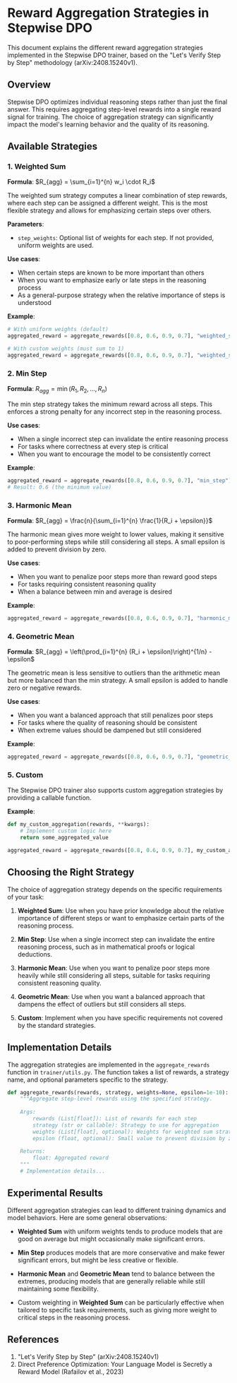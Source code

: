 # Reward Aggregation Strategies in Stepwise DPO

This document explains the different reward aggregation strategies implemented in the Stepwise DPO trainer, based on the "Let's Verify Step by Step" methodology (arXiv:2408.15240v1).

## Overview

Stepwise DPO optimizes individual reasoning steps rather than just the final answer. This requires aggregating step-level rewards into a single reward signal for training. The choice of aggregation strategy can significantly impact the model's learning behavior and the quality of its reasoning.

## Available Strategies

### 1. Weighted Sum

**Formula**: $R_{agg} = \sum_{i=1}^{n} w_i \cdot R_i$

The weighted sum strategy computes a linear combination of step rewards, where each step can be assigned a different weight. This is the most flexible strategy and allows for emphasizing certain steps over others.

**Parameters**:
- `step_weights`: Optional list of weights for each step. If not provided, uniform weights are used.

**Use cases**:
- When certain steps are known to be more important than others
- When you want to emphasize early or late steps in the reasoning process
- As a general-purpose strategy when the relative importance of steps is understood

**Example**:
```python
# With uniform weights (default)
aggregated_reward = aggregate_rewards([0.8, 0.6, 0.9, 0.7], "weighted_sum")

# With custom weights (must sum to 1)
aggregated_reward = aggregate_rewards([0.8, 0.6, 0.9, 0.7], "weighted_sum", [0.4, 0.2, 0.3, 0.1])
```

### 2. Min Step

**Formula**: $R_{agg} = \min(R_1, R_2, ..., R_n)$

The min step strategy takes the minimum reward across all steps. This enforces a strong penalty for any incorrect step in the reasoning process.

**Use cases**:
- When a single incorrect step can invalidate the entire reasoning process
- For tasks where correctness at every step is critical
- When you want to encourage the model to be consistently correct

**Example**:
```python
aggregated_reward = aggregate_rewards([0.8, 0.6, 0.9, 0.7], "min_step")
# Result: 0.6 (the minimum value)
```

### 3. Harmonic Mean

**Formula**: $R_{agg} = \frac{n}{\sum_{i=1}^{n} \frac{1}{R_i + \epsilon}}$

The harmonic mean gives more weight to lower values, making it sensitive to poor-performing steps while still considering all steps. A small epsilon is added to prevent division by zero.

**Use cases**:
- When you want to penalize poor steps more than reward good steps
- For tasks requiring consistent reasoning quality
- When a balance between min and average is desired

**Example**:
```python
aggregated_reward = aggregate_rewards([0.8, 0.6, 0.9, 0.7], "harmonic_mean")
```

### 4. Geometric Mean

**Formula**: $R_{agg} = \left(\prod_{i=1}^{n} (R_i + \epsilon)\right)^{1/n} - \epsilon$

The geometric mean is less sensitive to outliers than the arithmetic mean but more balanced than the min strategy. A small epsilon is added to handle zero or negative rewards.

**Use cases**:
- When you want a balanced approach that still penalizes poor steps
- For tasks where the quality of reasoning should be consistent
- When extreme values should be dampened but still considered

**Example**:
```python
aggregated_reward = aggregate_rewards([0.8, 0.6, 0.9, 0.7], "geometric_mean")
```

### 5. Custom

The Stepwise DPO trainer also supports custom aggregation strategies by providing a callable function.

**Example**:
```python
def my_custom_aggregation(rewards, **kwargs):
    # Implement custom logic here
    return some_aggregated_value

aggregated_reward = aggregate_rewards([0.8, 0.6, 0.9, 0.7], my_custom_aggregation)
```

## Choosing the Right Strategy

The choice of aggregation strategy depends on the specific requirements of your task:

1. **Weighted Sum**: Use when you have prior knowledge about the relative importance of different steps or want to emphasize certain parts of the reasoning process.

2. **Min Step**: Use when a single incorrect step can invalidate the entire reasoning process, such as in mathematical proofs or logical deductions.

3. **Harmonic Mean**: Use when you want to penalize poor steps more heavily while still considering all steps, suitable for tasks requiring consistent reasoning quality.

4. **Geometric Mean**: Use when you want a balanced approach that dampens the effect of outliers but still considers all steps.

5. **Custom**: Implement when you have specific requirements not covered by the standard strategies.

## Implementation Details

The aggregation strategies are implemented in the `aggregate_rewards` function in `trainer/utils.py`. The function takes a list of rewards, a strategy name, and optional parameters specific to the strategy.

```python
def aggregate_rewards(rewards, strategy, weights=None, epsilon=1e-10):
    """Aggregate step-level rewards using the specified strategy.
    
    Args:
        rewards (List[float]): List of rewards for each step
        strategy (str or callable): Strategy to use for aggregation
        weights (List[float], optional): Weights for weighted sum strategy
        epsilon (float, optional): Small value to prevent division by zero
        
    Returns:
        float: Aggregated reward
    """
    # Implementation details...
```

## Experimental Results

Different aggregation strategies can lead to different training dynamics and model behaviors. Here are some general observations:

- **Weighted Sum** with uniform weights tends to produce models that are good on average but might occasionally make significant errors.

- **Min Step** produces models that are more conservative and make fewer significant errors, but might be less creative or flexible.

- **Harmonic Mean** and **Geometric Mean** tend to balance between the extremes, producing models that are generally reliable while still maintaining some flexibility.

- Custom weighting in **Weighted Sum** can be particularly effective when tailored to specific task requirements, such as giving more weight to critical steps in the reasoning process.

## References

1. "Let's Verify Step by Step" (arXiv:2408.15240v1)
2. Direct Preference Optimization: Your Language Model is Secretly a Reward Model (Rafailov et al., 2023)
